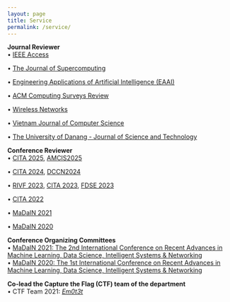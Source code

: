 ```yaml
---
layout: page
title: Service
permalink: /service/
---
```

**Journal Reviewer**  
• [IEEE Access](https://ieeeaccess.ieee.org/about-ieee-access/learn-more-about-ieee-access/?gad_source=1&gbraid=0AAAAApgaRM_H9sPG2NP4beNpbJdnVMtx_&gclid=CjwKCAjwn6LABhBSEiwAsNJrjhKUZSyO-96tWJF9Z2T6tCZZjH0BhfV0LMOFU5fZOqNJOBMay7VkOhoCcRAQAvD_BwE)

• [The Journal of Supercomputing](https://link.springer.com/journal/11227)

• [Engineering Applications of Artificial Intelligence (EAAI)](https://www.sciencedirect.com/journal/engineering-applications-of-artificial-intelligence)

• [ACM Computing Surveys Review](https://dl.acm.org/journal/csur)

• [Wireless Networks](https://link.springer.com/journal/11276)

• [Vietnam Journal of Computer Science](https://www.worldscientific.com/worldscinet/vjcs?srsltid=AfmBOoqbyUDbGYzJmlj-CtXmEjcfwUIzGNa99rrG6yKR3mVcvTB7spu6)  

• [The University of Danang - Journal of Science and Technology](http://ict.jst.udn.vn/index.php/jst)  

**Conference Reviewer**  
• [CITA 2025](https://cita.vku.udn.vn/), [AMCIS2025](https://amcis2025.aisconferences.org/)

• [CITA 2024](https://cita.vku.udn.vn/), [DCCN2024](https://dccn.ru/)

• [RIVF 2023](https://edas.info/web/rivf23/index.html), [CITA 2023](https://cita.vku.udn.vn/), [FDSE 2023](https://thefdse.org/)

• [CITA 2022]((https://cita.vku.udn.vn/))

• [MaDaIN 2021](http://wikicfp.com/cfp/servlet/event.showcfp?eventid=145741)

• [MaDaIN 2020](http://www.wikicfp.com/cfp/servlet/event.showcfp?eventid=111971&copyownerid=164832)  

**Conference Organizing Committees**  
• [MaDaIN 2021: The 2nd International Conference on Recent Advances in Machine Learning, Data Science, Intelligent Systems & Networking](http://wikicfp.com/cfp/servlet/event.showcfp?eventid=145741)  
• [MaDaIN 2020: The 1st International Conference on Recent Advances in Machine Learning, Data Science, Intelligent Systems & Networking](http://www.wikicfp.com/cfp/servlet/event.showcfp?eventid=111971&copyownerid=164832)  

**Co-lead the Capture the Flag (CTF) team of the department**  
• CTF Team 2021: [_Em0t3t_](https://ctftime.org/team/141776)
